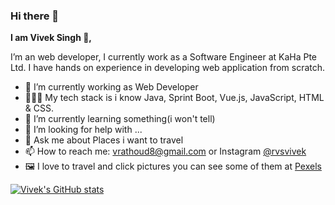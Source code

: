 ### Hi there 👋

**I am Vivek Singh 👋,**

I’m an web developer, I currently work as a Software Engineer at KaHa Pte Ltd. I have hands on experience in developing web application from scratch. 

- 🔭 I’m currently working as Web Developer
- 👨🏻‍💻 My tech stack is i know Java, Sprint Boot, Vue.js, JavaScript, HTML & CSS.
- 🌱 I’m currently learning something(i won't tell)
- 🤔 I’m looking for help with ...
- 💬 Ask me about Places i want to travel
- 📫 How to reach me: vrathoud8@gmail.com or Instagram [@rvsvivek](https://www.instagram.com/rvsvivek/)
- 🖼️ I love to travel and click pictures you can see some of them at [Pexels](https://www.pexels.com/@vivek-singh-987223)


[![Vivek's GitHub stats](https://github-readme-stats.vercel.app/api?username=rviveksingh&show_icons=true&count_private=true)](https://github.com/anuraghazra/github-readme-stats)




